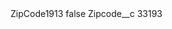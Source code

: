 <?xml version="1.0" encoding="UTF-8"?>
<CustomMetadata xmlns="http://soap.sforce.com/2006/04/metadata" xmlns:xsi="http://www.w3.org/2001/XMLSchema-instance" xmlns:xsd="http://www.w3.org/2001/XMLSchema">
    <label>ZipCode1913</label>
    <protected>false</protected>
    <values>
        <field>Zipcode__c</field>
        <value xsi:type="xsd:string">33193</value>
    </values>
</CustomMetadata>
